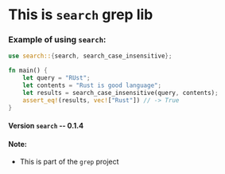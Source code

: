 # This is `search` grep lib

### Example of using `search`:

```rust
use search::{search, search_case_insensitive};

fn main() {
    let query = "RUst";
    let contents = "Rust is good language";
    let results = search_case_insensitive(query, contents);
    assert_eq!(results, vec!["Rust"]) // -> True
}
```
#### Version `search` -- 0.1.4

#### Note:
- This is part of the `grep` project